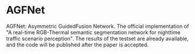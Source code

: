 # AGFNet
AGFNet: Asymmetric GuidedFusion Network. The official implementation of "A real-time RGB-Thermal semantic segmentation network for nighttime traffic scenario perception".
The results of the testset are already available, and the code will be published after the paper is accepted.

